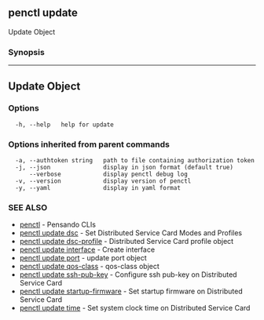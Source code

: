## penctl update

Update Object

### Synopsis



---------------
 Update Object 
---------------


### Options

```
  -h, --help   help for update
```

### Options inherited from parent commands

```
  -a, --authtoken string   path to file containing authorization token
  -j, --json               display in json format (default true)
      --verbose            display penctl debug log
  -v, --version            display version of penctl
  -y, --yaml               display in yaml format
```

### SEE ALSO
* [penctl](penctl.md)	 - Pensando CLIs
* [penctl update dsc](penctl_update_dsc.md)	 - Set Distributed Service Card Modes and Profiles
* [penctl update dsc-profile](penctl_update_dsc-profile.md)	 - Distributed Service Card profile object
* [penctl update interface](penctl_update_interface.md)	 - Create interface
* [penctl update port](penctl_update_port.md)	 - update port object
* [penctl update qos-class](penctl_update_qos-class.md)	 - qos-class object
* [penctl update ssh-pub-key](penctl_update_ssh-pub-key.md)	 - Configure ssh pub-key on Distributed Service Card
* [penctl update startup-firmware](penctl_update_startup-firmware.md)	 - Set startup firmware on Distributed Service Card
* [penctl update time](penctl_update_time.md)	 - Set system clock time on Distributed Service Card

